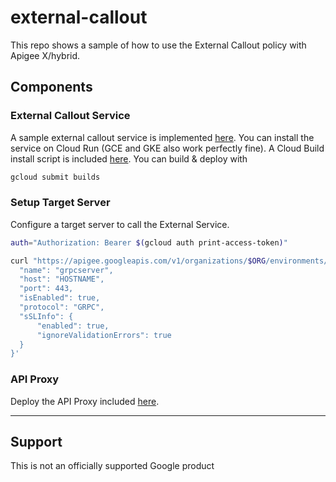 # external-callout

This repo shows a sample of how to use the External Callout policy with Apigee X/hybrid.

## Components

### External Callout Service

A sample external callout service is implemented [here](./cmd/server). You can install the service on Cloud Run (GCE and GKE also work perfectly fine). A Cloud Build install script is included [here](./cloudbuild.yaml). You can build & deploy with

```sh
gcloud submit builds
```

### Setup Target Server

Configure a target server to call the External Service.

```sh
auth="Authorization: Bearer $(gcloud auth print-access-token)"

curl "https://apigee.googleapis.com/v1/organizations/$ORG/environments/$ENV/targetservers" -X POST -H $auth -H "Content-Type: application/json" --data-raw '{
  "name": "grpcserver",
  "host": "HOSTNAME",
  "port": 443,
  "isEnabled": true,
  "protocol": "GRPC",
  "sSLInfo": {
      "enabled": true,
      "ignoreValidationErrors": true
  }
}'
```

### API Proxy

Deploy the API Proxy included [here](./apiproxy).

___

## Support

This is not an officially supported Google product